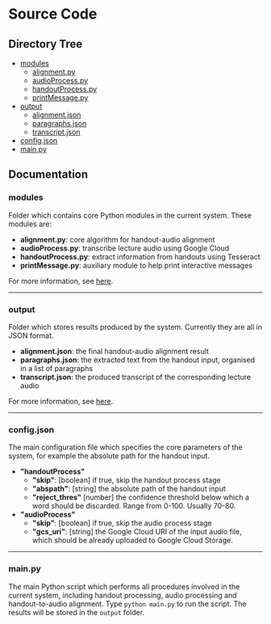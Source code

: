 # Source Code

## Directory Tree

* [modules](./modules)
    * [alignment.py](./modules/alignment.py)
    * [audioProcess.py](./modules/audioProcess.py)
    * [handoutProcess.py](./modules/handoutProcess.py)
    * [printMessage.py](./modules/printMessage.py)
* [output](./output)
    * [alignment.json](./output/alignment.json)
    * [paragraphs.json](./output/paragraphs.json)
    * [transcript.json](./output/transcript.json)
* [config.json](./config.json)
* [main.py](./main.py)

## Documentation

### modules

Folder which contains core Python modules in the current system. These modules are:

* **alignment.py**: core algorithm for handout-audio alignment
* **audioProcess.py**: transcribe lecture audio using Google Cloud
* **handoutProcess.py**: extract information from handouts using Tesseract
* **printMessage.py**: auxiliary module to help print interactive messages

For more information, see [here](./modules).

---
### output

Folder which stores results produced by the system. Currently they are all in JSON format.

* **alignment.json**: the final handout-audio alignment result
* **paragraphs.json**: the extracted text from the handout input, organised in a list of paragraphs
* **transcript.json**: the produced transcript of the corresponding lecture audio

For more information, see [here](./output).

---
### config.json

The main configuration file which specifies the core parameters of the system, for example the absolute path for the handout input.

* **"handoutProcess"**
    * **"skip"**: [boolean] if true, skip the handout process stage
    * **"abspath"**: [string] the absolute path of the handout input
    * **"reject_thres"** [number] the confidence threshold below which a word should be discarded. Range from 0-100. Usually 70-80.
* **"audioProcess"**
    * **"skip"**: [boolean] if true, skip the audio process stage
    * **"gcs_uri"**: [string] the Google Cloud URI of the input audio file, which should be already uploaded to Google Cloud Storage. 

---
### main.py

The main Python script which performs all procedures involved in the current system, including handout processing, audio processing and handout-to-audio alignment. Type `python main.py` to run the script. The results will be stored in the `output` folder.